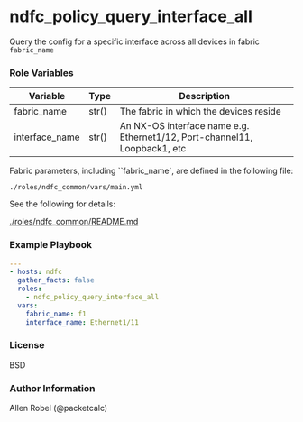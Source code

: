 # ndfc_policy_query_interface_all

Query the config for a specific interface across all devices in fabric ``fabric_name``

### Role Variables

Variable        | Type  | Description
----------------|-------|----------------------------------------
fabric_name     | str() | The fabric in which the devices reside
interface_name  | str() | An NX-OS interface name e.g. Ethernet1/12, Port-channel11, Loopback1, etc

Fabric parameters, including ``fabric_name`, are defined in the following file:

``./roles/ndfc_common/vars/main.yml``

See the following for details:

[./roles/ndfc_common/README.md](https://github.com/allenrobel/ndfc-roles/tree/master/roles/ndfc_common/README.md)


### Example Playbook

```yaml
---
- hosts: ndfc
  gather_facts: false
  roles:
    - ndfc_policy_query_interface_all
  vars:
    fabric_name: f1
    interface_name: Ethernet1/11
```

### License

BSD

### Author Information

Allen Robel (@packetcalc)
